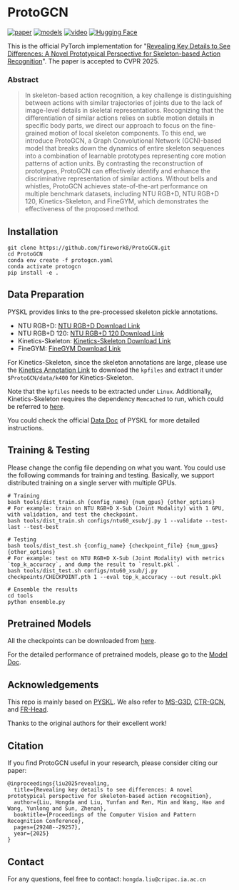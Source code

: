 # ProtoGCN

[![paper](https://img.shields.io/badge/arXiv-Paper-red.svg)](https://arxiv.org/abs/2411.18941) [![models](https://img.shields.io/badge/Link-Models-87CEEB.svg)](https://drive.google.com/drive/folders/1BLtlGlv19nY6QcYsVyOBo7nBr3iw5cFl?usp=sharing) [![video](https://img.shields.io/badge/License-MIT-yellow?style=flat)](/LICENSE) [![Hugging Face](https://img.shields.io/badge/Page-Hugging_Face-6C3483?style=flat)](https://huggingface.co/firework8/ProtoGCN)

This is the official PyTorch implementation for "[Revealing Key Details to See Differences: A Novel Prototypical Perspective for Skeleton-based Action Recognition](https://openaccess.thecvf.com/content/CVPR2025/html/Liu_Revealing_Key_Details_to_See_Differences_A_Novel_Prototypical_Perspective_CVPR_2025_paper.html)". The paper is accepted to CVPR 2025.

### Abstract
> In skeleton-based action recognition, a key challenge is distinguishing between actions with similar trajectories of joints due to the lack of image-level details in skeletal representations. Recognizing that the differentiation of similar actions relies on subtle motion details in specific body parts, we direct our approach to focus on the fine-grained motion of local skeleton components. To this end, we introduce ProtoGCN, a Graph Convolutional Network (GCN)-based model that breaks down the dynamics of entire skeleton sequences into a combination of learnable prototypes representing core motion patterns of action units. By contrasting the reconstruction of prototypes, ProtoGCN can effectively identify and enhance the discriminative representation of similar actions. Without bells and whistles, ProtoGCN achieves state-of-the-art performance on multiple benchmark datasets, including NTU RGB+D, NTU RGB+D 120, Kinetics-Skeleton, and FineGYM, which demonstrates the effectiveness of the proposed method.

## Installation

```shell
git clone https://github.com/firework8/ProtoGCN.git
cd ProtoGCN
conda env create -f protogcn.yaml
conda activate protogcn
pip install -e .
```

## Data Preparation

PYSKL provides links to the pre-processed skeleton pickle annotations.

- NTU RGB+D: [NTU RGB+D Download Link](https://download.openmmlab.com/mmaction/pyskl/data/nturgbd/ntu60_3danno.pkl)
- NTU RGB+D 120: [NTU RGB+D 120 Download Link](https://download.openmmlab.com/mmaction/pyskl/data/nturgbd/ntu120_3danno.pkl)
- Kinetics-Skeleton: [Kinetics-Skeleton Download Link](https://download.openmmlab.com/mmaction/pyskl/data/k400/k400_hrnet.pkl)
- FineGYM: [FineGYM Download Link](https://download.openmmlab.com/mmaction/pyskl/data/gym/gym_hrnet.pkl)


For Kinetics-Skeleton, since the skeleton annotations are large, please use the [Kinetics Annotation Link](https://www.dropbox.com/scl/fi/5phx0m7bok6jkphm724zc/kpfiles.zip?rlkey=sz26ljvlxb6gwqj5m9jvynpg8&st=47vcw2xb&dl=0) to download the `kpfiles` and extract it under `$ProtoGCN/data/k400` for Kinetics-Skeleton. 

Note that the `kpfiles` needs to be extracted under `Linux`. Additionally, Kinetics-Skeleton requires the dependency `Memcached` to run, which could be referred to [here](https://www.runoob.com/memcached/memcached-install.html). 

You could check the official [Data Doc](https://github.com/kennymckormick/pyskl/blob/main/tools/data/README.md) of PYSKL for more detailed instructions.

## Training & Testing

Please change the config file depending on what you want. You could use the following commands for training and testing. Basically, we support distributed training on a single server with multiple GPUs.

```shell
# Training
bash tools/dist_train.sh {config_name} {num_gpus} {other_options}
# For example: train on NTU RGB+D X-Sub (Joint Modality) with 1 GPU, with validation, and test the checkpoint.
bash tools/dist_train.sh configs/ntu60_xsub/j.py 1 --validate --test-last --test-best
```

```shell
# Testing
bash tools/dist_test.sh {config_name} {checkpoint_file} {num_gpus} {other_options}
# For example: test on NTU RGB+D X-Sub (Joint Modality) with metrics `top_k_accuracy`, and dump the result to `result.pkl`.
bash tools/dist_test.sh configs/ntu60_xsub/j.py checkpoints/CHECKPOINT.pth 1 --eval top_k_accuracy --out result.pkl
```

```shell
# Ensemble the results
cd tools
python ensemble.py
```

## Pretrained Models

All the checkpoints can be downloaded from [here](https://drive.google.com/drive/folders/1BLtlGlv19nY6QcYsVyOBo7nBr3iw5cFl?usp=sharing).

For the detailed performance of pretrained models, please go to the [Model Doc](/data/README.md).

## Acknowledgements

This repo is mainly based on [PYSKL](https://github.com/kennymckormick/pyskl). We also refer to [MS-G3D](https://github.com/kenziyuliu/ms-g3d), [CTR-GCN](https://github.com/Uason-Chen/CTR-GCN), and [FR-Head](https://github.com/zhysora/FR-Head).

Thanks to the original authors for their excellent work!

## Citation

If you find ProtoGCN useful in your research, please consider citing our paper:

```
@inproceedings{liu2025revealing,
  title={Revealing key details to see differences: A novel prototypical perspective for skeleton-based action recognition},
  author={Liu, Hongda and Liu, Yunfan and Ren, Min and Wang, Hao and Wang, Yunlong and Sun, Zhenan},
  booktitle={Proceedings of the Computer Vision and Pattern Recognition Conference},
  pages={29248--29257},
  year={2025}
}
```

## Contact

For any questions, feel free to contact: `hongda.liu@cripac.ia.ac.cn`
